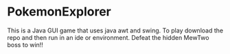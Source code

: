 # PokemonExplorer
This is a Java GUI game that uses java awt and swing. 
To play download the repo and then run in an ide or environment.
Defeat the hidden MewTwo boss to win!!
